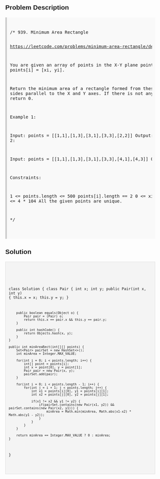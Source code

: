 <style>
  body { font-family: Arial, sans-serif; }
  .container { max-width: 100%; margin: 0 auto; padding: 10px; }
  .comment-block { background-color: #f9f9f9; padding: 10px; border-left: 5px solid #ccc; max-width: 100%; margin: 20px auto; overflow-wrap: break-word; white-space: pre-wrap; }
  .code-block { background-color: #f4f4f4; padding: 10px; border: 1px solid #ddd; max-width: 100%; margin: 20px auto; overflow-wrap: break-word; white-space: pre-wrap; }
</style>

<div class='container'>
<h2>Problem Description</h2>
<div class='comment-block'>
<pre>
/* 939. Minimum Area Rectangle

https://leetcode.com/problems/minimum-area-rectangle/description/

You are given an array of points in the X-Y plane points where points[i] = [xi, yi].

Return the minimum area of a rectangle formed from these points, 
with sides parallel to the X and Y axes. If there is not any such rectangle, return 0.

 

Example 1:


Input: points = [[1,1],[1,3],[3,1],[3,3],[2,2]]
Output: 4
Example 2:


Input: points = [[1,1],[1,3],[3,1],[3,3],[4,1],[4,3]]
Output: 2
 

Constraints:

1 <= points.length <= 500
points[i].length == 2
0 <= xi, yi <= 4 * 104
All the given points are unique.

*/
</pre>
</div>

<h2>Solution</h2>
<div class='code-block'>
<pre><code class='language-java'>

class Solution {
    class Pair {
        int x;
        int y;
        public Pair(int x, int y) {
            this.x = x;
            this.y = y;
        }

        public boolean equals(Object o) {
            Pair pair = (Pair) o;
            return this.x == pair.x && this.y == pair.y;
        }

        public int hashCode() {
            return Objects.hash(x, y);
        }
    }

    public int minAreaRect(int[][] points) {
        Set<Pair> pairSet = new HashSet<>();
        int minArea = Integer.MAX_VALUE;

        for(int i = 0; i < points.length; i++) {
            int[] point = points[i];
            int x = point[0], y = point[1];
            Pair pair = new Pair(x, y);
            pairSet.add(pair);
        }

        for(int i = 0; i < points.length - 1; i++) {
            for(int j = i + 1; j < points.length; j++) {
                int x1 = points[i][0], y1 = points[i][1];
                int x2 = points[j][0], y2 = points[j][1];

                if(x1 != x2 && y1 != y2) {
                    if(pairSet.contains(new Pair(x1, y2)) && pairSet.contains(new Pair(x2, y1))) {
                        minArea = Math.min(minArea, Math.abs(x1-x2) * Math.abs(y1 - y2));
                    }
                }
            }
        }

        return minArea == Integer.MAX_VALUE ? 0 : minArea;
    }
}</code></pre>
</div>
</div>
